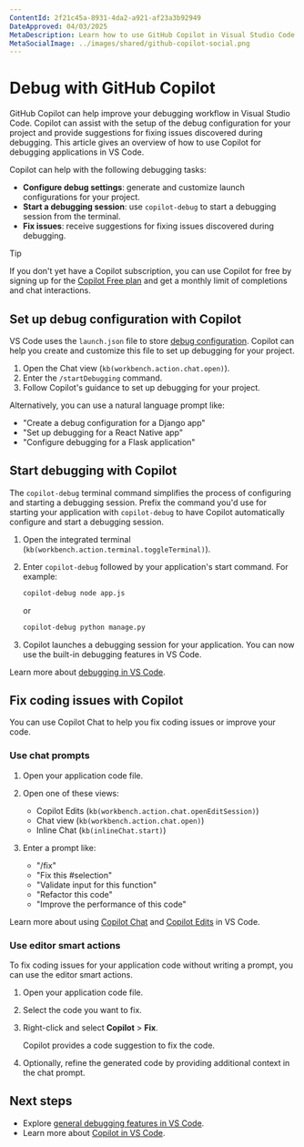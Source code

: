 ```yaml
---
ContentId: 2f21c45a-8931-4da2-a921-af23a3b92949
DateApproved: 04/03/2025
MetaDescription: Learn how to use GitHub Copilot in Visual Studio Code to set up debugging configurations and fix issues during debugging.
MetaSocialImage: ../images/shared/github-copilot-social.png
---
```


# Debug with GitHub Copilot

GitHub Copilot can help improve your debugging workflow in Visual Studio Code. Copilot can assist with the setup of the debug configuration for your project and provide suggestions for fixing issues discovered during debugging. This article gives an overview of how to use Copilot for debugging applications in VS Code.

Copilot can help with the following debugging tasks:

* **Configure debug settings**: generate and customize launch configurations for your project.
* **Start a debugging session**: use `copilot-debug` to start a debugging session from the terminal.
* **Fix issues**: receive suggestions for fixing issues discovered during debugging.

> [!TIP]
> If you don't yet have a Copilot subscription, you can use Copilot for free by signing up for the [Copilot Free plan](https://github.com/github-copilot/signup) and get a monthly limit of completions and chat interactions.

## Set up debug configuration with Copilot

VS Code uses the `launch.json` file to store [debug configuration](/docs/debugtest/debugging-configuration.md). Copilot can help you create and customize this file to set up debugging for your project.

1. Open the Chat view (`kb(workbench.action.chat.open)`).
1. Enter the `/startDebugging` command.
1. Follow Copilot's guidance to set up debugging for your project.

Alternatively, you can use a natural language prompt like:

* "Create a debug configuration for a Django app"
* "Set up debugging for a React Native app"
* "Configure debugging for a Flask application"

## Start debugging with Copilot

The `copilot-debug` terminal command simplifies the process of configuring and starting a debugging session. Prefix the command you'd use for starting your application with `copilot-debug` to have Copilot automatically configure and start a debugging session.

1. Open the integrated terminal (`kb(workbench.action.terminal.toggleTerminal)`).

1. Enter `copilot-debug` followed by your application's start command. For example:

    ```bash
    copilot-debug node app.js
    ```

    or

    ```bash
    copilot-debug python manage.py
    ```

1. Copilot launches a debugging session for your application. You can now use the built-in debugging features in VS Code.

Learn more about [debugging in VS Code](/docs/debugtest/debugging.md).

## Fix coding issues with Copilot

You can use Copilot Chat to help you fix coding issues or improve your code.

### Use chat prompts

1. Open your application code file.

1. Open one of these views:
    * Copilot Edits (`kb(workbench.action.chat.openEditSession)`)
    * Chat view (`kb(workbench.action.chat.open)`)
    * Inline Chat (`kb(inlineChat.start)`)

1. Enter a prompt like:
    * "/fix"
    * "Fix this #selection"
    * "Validate input for this function"
    * "Refactor this code"
    * "Improve the performance of this code"

Learn more about using [Copilot Chat](/docs/copilot/chat/copilot-chat.md) and [Copilot Edits](/docs/copilot/chat/copilot-edits.md) in VS Code.

### Use editor smart actions

To fix coding issues for your application code without writing a prompt, you can use the editor smart actions.

1. Open your application code file.
1. Select the code you want to fix.
1. Right-click and select **Copilot** > **Fix**.

    Copilot provides a code suggestion to fix the code.

1. Optionally, refine the generated code by providing additional context in the chat prompt.

## Next steps

* Explore [general debugging features in VS Code](/docs/debugtest/debugging.md).
* Learn more about [Copilot in VS Code](/docs/copilot/overview.md).
